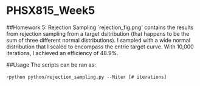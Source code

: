 # PHSX815_Week5

##Homework 5: Rejection Sampling
`rejection_fig.png' contains the results from rejection sampling from a target dsitribution (that happens to be the sum of three different normal distributions). I sampled with a wide normal distribution that I scaled to encompass the entrie target curve. With 10,000 iterations, I achieved an efficiency of 48.9%.

##Usage
The scripts can be ran as:

-`python python/rejection_sampling.py --Niter [# iterations]` 